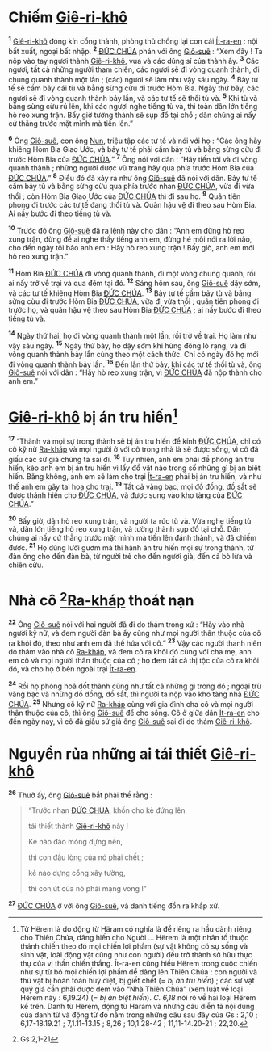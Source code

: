 # Chiếm [Giê-ri-khô]()

<sup><b>1</b></sup> [Giê-ri-khô]() đóng kín cổng thành, phòng thủ chống lại con cái [Ít-ra-en]() : nội bất xuất, ngoại bất nhập. <sup><b>2</b></sup> [ĐỨC CHÚA]() phán với ông [Giô-suê]() : “Xem đây ! Ta nộp vào tay ngươi thành [Giê-ri-khô](), vua và các dũng sĩ của thành ấy. <sup><b>3</b></sup> Các ngươi, tất cả những người tham chiến, các ngươi sẽ đi vòng quanh thành, đi chung quanh thành một lần ; (các) ngươi sẽ làm như vậy sáu ngày. <sup><b>4</b></sup> Bảy tư tế sẽ cầm bảy cái tù và bằng sừng cừu đi trước Hòm Bia. Ngày thứ bảy, các ngươi sẽ đi vòng quanh thành bảy lần, và các tư tế sẽ thổi tù và. <sup><b>5</b></sup> Khi tù và bằng sừng cừu rú lên, khi các ngươi nghe tiếng tù và, thì toàn dân lớn tiếng hò reo xung trận. Bấy giờ tường thành sẽ sụp đổ tại chỗ ; dân chúng ai nấy cứ thẳng trước mặt mình mà tiến lên.”

<sup><b>6</b></sup> Ông [Giô-suê](), con ông [Nun](), triệu tập các tư tế và nói với họ : “Các ông hãy khiêng Hòm Bia Giao Ước, và bảy tư tế phải cầm bảy tù và bằng sừng cừu đi trước Hòm Bia của [ĐỨC CHÚA]().” <sup><b>7</b></sup> Ông nói với dân : “Hãy tiến tới và đi vòng quanh thành ; những người được vũ trang hãy qua phía trước Hòm Bia của [ĐỨC CHÚA]().” <sup><b>8</b></sup> Điều đó đã xảy ra như ông [Giô-suê]() đã nói với dân. Bảy tư tế cầm bảy tù và bằng sừng cừu qua phía trước nhan [ĐỨC CHÚA](), vừa đi vừa thổi ; còn Hòm Bia Giao Ước của [ĐỨC CHÚA]() thì đi sau họ. <sup><b>9</b></sup> Quân tiên phong đi trước các tư tế đang thổi tù và. Quân hậu vệ đi theo sau Hòm Bia. Ai nấy bước đi theo tiếng tù và.

<sup><b>10</b></sup> Trước đó ông [Giô-suê]() đã ra lệnh này cho dân : “Anh em đừng hò reo xung trận, đừng để ai nghe thấy tiếng anh em, đừng hé môi nói ra lời nào, cho đến ngày tôi bảo anh em : Hãy hò reo xung trận ! Bấy giờ, anh em mới hò reo xung trận.”

<sup><b>11</b></sup> Hòm Bia [ĐỨC CHÚA]() đi vòng quanh thành, đi một vòng chung quanh, rồi ai nấy trở về trại và qua đêm tại đó. <sup><b>12</b></sup> Sáng hôm sau, ông [Giô-suê]() dậy sớm, và các tư tế khiêng Hòm Bia [ĐỨC CHÚA](). <sup><b>13</b></sup> Bảy tư tế cầm bảy tù và bằng sừng cừu đi trước Hòm Bia [ĐỨC CHÚA](), vừa đi vừa thổi ; quân tiên phong đi trước họ, và quân hậu vệ theo sau Hòm Bia [ĐỨC CHÚA]() ; ai nấy bước đi theo tiếng tù và.

<sup><b>14</b></sup> Ngày thứ hai, họ đi vòng quanh thành một lần, rồi trở về trại. Họ làm như vậy sáu ngày. <sup><b>15</b></sup> Ngày thứ bảy, họ dậy sớm khi hừng đông ló rạng, và đi vòng quanh thành bảy lần cùng theo một cách thức. Chỉ có ngày đó họ mới đi vòng quanh thành bảy lần. <sup><b>16</b></sup> Đến lần thứ bảy, khi các tư tế thổi tù và, ông [Giô-suê]() nói với dân : “Hãy hò reo xung trận, vì [ĐỨC CHÚA]() đã nộp thành cho anh em.”

# [Giê-ri-khô]() bị án tru hiến[^1-7f9f7528-9815-4ec6-b2a6-468fcc5814d0]

<sup><b>17</b></sup> “Thành và mọi sự trong thành sẽ bị án tru hiến để kính [ĐỨC CHÚA](), chỉ có cô kỹ nữ [Ra-kháp]() và mọi người ở với cô trong nhà là sẽ được sống, vì cô đã giấu các sứ giả chúng ta sai đi. <sup><b>18</b></sup> Tuy nhiên, anh em phải đề phòng án tru hiến, kẻo anh em bị án tru hiến vì lấy đồ vật nào trong số những gì bị án biệt hiến. Bằng không, anh em sẽ làm cho trại [Ít-ra-en]() phải bị án tru hiến, và như thế anh em gây tai hoạ cho trại. <sup><b>19</b></sup> Tất cả vàng bạc, mọi đồ đồng, đồ sắt sẽ được thánh hiến cho [ĐỨC CHÚA](), và được sung vào kho tàng của [ĐỨC CHÚA]().”

<sup><b>20</b></sup> Bấy giờ, dân hò reo xung trận, và người ta rúc tù và. Vừa nghe tiếng tù và, dân lớn tiếng hò reo xung trận, và tường thành sụp đổ tại chỗ. Dân chúng ai nấy cứ thẳng trước mặt mình mà tiến lên đánh thành, và đã chiếm được. <sup><b>21</b></sup> Họ dùng lưỡi gươm mà thi hành án tru hiến mọi sự trong thành, từ đàn ông cho đến đàn bà, từ người trẻ cho đến người già, đến cả bò lừa và chiên cừu.

# Nhà cô [^1@-7f9f7528-9815-4ec6-b2a6-468fcc5814d0][Ra-kháp]() thoát nạn

<sup><b>22</b></sup> Ông [Giô-suê]() nói với hai người đã đi do thám trong xứ : “Hãy vào nhà người kỹ nữ, và đem người đàn bà ấy cũng như mọi người thân thuộc của cô ra khỏi đó, theo như anh em đã thề hứa với cô.” <sup><b>23</b></sup> Vậy các người thanh niên do thám vào nhà cô [Ra-kháp](), và đem cô ra khỏi đó cùng với cha mẹ, anh em cô và mọi người thân thuộc của cô ; họ đem tất cả thị tộc của cô ra khỏi đó, và cho họ ở bên ngoài trại [Ít-ra-en]().

<sup><b>24</b></sup> Rồi họ phóng hoả đốt thành cũng như tất cả những gì trong đó ; ngoại trừ vàng bạc và những đồ đồng, đồ sắt, thì người ta nộp vào kho tàng nhà [ĐỨC CHÚA](). <sup><b>25</b></sup> Nhưng cô kỹ nữ [Ra-kháp]() cùng với gia đình cha cô và mọi người thân thuộc của cô, thì ông [Giô-suê]() để cho sống. Cô ở giữa dân [Ít-ra-en]() cho đến ngày nay, vì cô đã giấu sứ giả ông [Giô-suê]() sai đi do thám [Giê-ri-khô]().

# Nguyền rủa những ai tái thiết [Giê-ri-khô]()

<sup><b>26</b></sup> Thuở ấy, ông [Giô-suê]() bắt phải thề rằng :

> “Trước nhan [ĐỨC CHÚA](), khốn cho kẻ đứng lên
>
> tái thiết thành [Giê-ri-khô]() này !
>
> Kẻ nào đào móng dựng nền,
>
> thì con đầu lòng của nó phải chết ;
>
> kẻ nào dựng cổng xây tường,
>
> thì con út của nó phải mạng vong !”

<sup><b>27</b></sup> [ĐỨC CHÚA]() ở với ông [Giô-suê](), và danh tiếng đồn ra khắp xứ.

[^1-7f9f7528-9815-4ec6-b2a6-468fcc5814d0]: Từ Hërem là do động từ Häram có nghĩa là để riêng ra hầu dành riêng cho Thiên Chúa, dâng hiến cho Người ... Hërem là một nhân tố thuộc thánh chiến theo đó mọi chiến lợi phẩm (sự vật không có sự sống và sinh vật, loài động vật cũng như con người) đều trở thành sở hữu thực thụ của vị thần chiến thắng. Ít-ra-en cũng hiểu Hërem trong cuộc chiến như sự từ bỏ mọi chiến lợi phẩm để dâng lên Thiên Chúa : con người và thú vật bị hoàn toàn huỷ diệt, bị giết chết (= _bị án tru hiến_) ; các sự vật quý giá cần phải được đem vào “Nhà Thiên Chúa” (xem luật về loại Hërem này : 6,19.24) (= _bị án biệt hiến_). _C. 6,18_ nói rõ về hai loại Hërem kể trên. Danh từ Hërem, động từ Häram và những câu diễn tả nội dung của danh từ và động từ đó nằm trong những câu sau đây của Gs : 2,10 ; 6,17-18.19.21 ; 7,1.11-13.15 ; 8,26 ; 10,1.28-42 ; 11,11-14.20-21 ; 22,20.

[^1@-7f9f7528-9815-4ec6-b2a6-468fcc5814d0]: Gs 2,1-21
